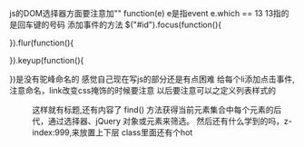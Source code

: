 js的DOM选择器方面要注意加""
function(e) e是指event
e.which == 13 13指的是回车键的号码
添加事件的方法
$("#id").focus(function(){


}).flur(function(){

}).keyup(function(){


})是没有驼峰命名的
感觉自己现在写js的部分还是有点困难
给每个li添加点击事件,注意命名，link改变css掩饰的时候要注意
以后要注意可以之定义列表样式的
<dl><dt><dd>
这样就有标题,还有内容了
find() 方法获得当前元素集合中每个元素的后代，通过选择器、jQuery 对象或元素来筛选。 
然后还有什么学到的吗，z-index:999,来放置上下层
class里面还有个hot